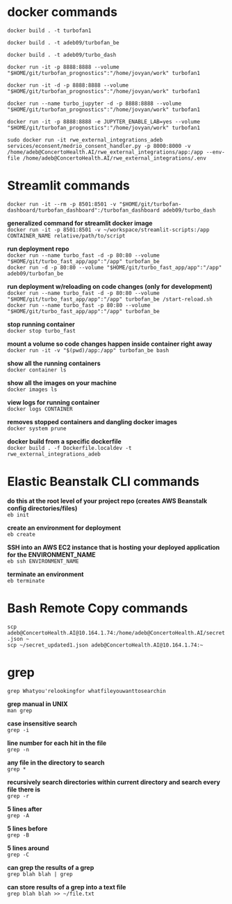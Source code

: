 # docker commands
`docker build . -t turbofan1`

`docker build . -t adeb09/turbofan_be`

`docker build . -t adeb09/turbo_dash`

`docker run -it -p 8888:8888 --volume "$HOME/git/turbofan_prognostics":"/home/jovyan/work" turbofan1`

`docker run -it -d -p 8888:8888 --volume "$HOME/git/turbofan_prognostics":"/home/jovyan/work" turbofan1`

`docker run --name turbo_jupyter -d -p 8888:8888 --volume "$HOME/git/turbofan_prognostics":"/home/jovyan/work" turbofan1`

`docker run -it -p 8888:8888 -e JUPYTER_ENABLE_LAB=yes --volume "$HOME/git/turbofan_prognostics":"/home/jovyan/work" turbofan1`

`sudo docker run -it rwe_external_integrations_adeb services/econsent/medrio_consent_handler.py -p 8000:8000 -v /home/adeb@ConcertoHealth.AI/rwe_external_integrations/app:/app --env-file /home/adeb@ConcertoHealth.AI/rwe_external_integrations/.env`

# Streamlit commands
`docker run -it --rm -p 8501:8501 -v "$HOME/git/turbofan-dashboard/turbofan_dashboard":/turbofan_dashboard adeb09/turbo_dash`

**generalized command for streamlit docker image**\
`docker run -it -p 8501:8501 -v ~/workspace/streamlit-scripts:/app CONTAINER_NAME relative/path/to/script`

**run deployment repo**\
`docker run --name turbo_fast -d -p 80:80 --volume "$HOME/git/turbo_fast_app/app":"/app" turbofan_be`\
`docker run -d -p 80:80 --volume "$HOME/git/turbo_fast_app/app":"/app" adeb09/turbofan_be`

**run deployment w/reloading on code changes (only for development)**\
`docker run --name turbo_fast -d -p 80:80 --volume "$HOME/git/turbo_fast_app/app":"/app" turbofan_be /start-reload.sh`\
`docker run --name turbo_fast -p 80:80 --volume "$HOME/git/turbo_fast_app/app":"/app" turbofan_be`

**stop running container**\
`docker stop turbo_fast`

**mount a volume so code changes happen inside container right away**\
`docker run -it -v "$(pwd)/app:/app" turbofan_be bash`

**show all the running containers**\
`docker container ls`

**show all the images on your machine**\
`docker images ls`

**view logs for running container**\
`docker logs CONTAINER`

**removes stopped containers and dangling docker images**\
`docker system prune`

**docker build from a specific dockerfile**\
`docker build . -f Dockerfile.localdev -t rwe_external_integrations_adeb`




# Elastic Beanstalk CLI commands
**do this at the root level of your project repo (creates AWS Beanstalk config directories/files)**\
`eb init`

**create an environment for deployment**\
`eb create`

**SSH into an AWS EC2 instance that is hosting your deployed application for the ENVIRONMENT_NAME**\
`eb ssh ENVIRONMENT_NAME`

**terminate an environment**\
`eb terminate`



# Bash Remote Copy commands
`scp adeb@ConcertoHealth.AI@10.164.1.74:/home/adeb@ConcertoHealth.AI/secret.json ~`\
`scp ~/secret_updated1.json adeb@ConcertoHealth.AI@10.164.1.74:~`

# grep
`grep Whatyou'relookingfor whatfileyouwanttosearchin`

**grep manual in UNIX**\
`man grep`

**case insensitive search**\
`grep -i`

**line number for each hit in the file**\
`grep -n`

**any file in the directory to search**\
`grep *`

**recursively search directories within current directory and search every file there is**\
`grep -r`

**5 lines after**\
`grep -A`

**5 lines before**\
`grep -B`

**5 lines around**\
`grep -C`

**can grep the results of a grep**\
`grep blah blah | grep`

**can store results of a grep into a text file**\
`grep blah blah >> ~/file.txt`
